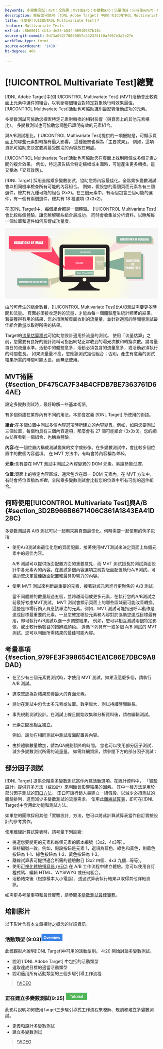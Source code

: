 ```yaml
---
keywords: 多變數測試；mvt；全階乘；mvt或a/b；多變數a/b；流量估算；何時使用mvt；mvt考量；多變數；部分階乘；部分階乘；全階乘
description: 瞭解如何使用 [!DNL Adobe Target] 中的[!UICONTROL Multivariate Test] (MVT)來比較頁面上元素中的選件組合，以判斷哪個組合效果最佳。
title: 什麼是[!UICONTROL Multivariate Test]？
feature: Multivariate Tests
exl-id: c8b60011-cb3a-4e28-b84f-06910687b14b
source-git-commit: 0d73a062f70080057c3323f5150af067e3a2e27e
workflow-type: tm+mt
source-wordcount: '1438'
ht-degree: 46%

---
```


# [!UICONTROL Multivariate Test]總覽

[!DNL Adobe Target]中的[!UICONTROL Multivariate Test] (MVT)活動會比較頁面上元素中選件的組合，以判斷哪個組合對特定對象執行時效果最佳。 [!UICONTROL Multivariate Test]活動也可協助識別最影響活動成功的元素。

多變數測試可協助您探索特定元素對轉換的相對影響（與頁面上的其他元素相比）。 多變數測試也可協助您調整已證明有效的元素組合。

與A/B測試相比，[!UICONTROL Multivariate Test]提供的一項優點是，可顯示頁面上的哪些元素對轉換有最大影響。 這種優勢也稱為「主要效果」。 例如，這項資訊可協助您決定要將最受關注的內容放在何處。

[!UICONTROL Multivariate Test]活動也可協助您在頁面上找到兩個或多個元素之間的複合效果。 例如，特定廣告結合特定橫幅或主圖時，可能產生更多轉換。這又稱為「交互效應」。

[!DNL Target] 採用全階乘多變數測試，協助您將內容最佳化。全階乘多變數測試會以相同機率檢查所有可能的內容組合。 例如，假設您的兩個頁面元素各有三個選件，總共有九種可能的組合 (3x3)。在三個元素中，有兩個包含三個可能的選件，有一個有兩個選件，總共有 18 種選項 (3x3x2)。

在[!DNL Target]中，每個組合都是一個體驗。 [!UICONTROL Multivariate Test]會比較每個體驗，讓您瞭解哪些組合最成功。 同時會收集並分析資料，以瞭解每一個位置和選件如何影響成功量度。

![多變數影像](assets/multivariate.png)

由於可產生的組合數目，[!UICONTROL Multivariate Test]比A/B測試需要更多時間和流量。 頁面必須接收足夠的流量，才能為每一個體驗產生統計顯著的結果。若要獲得有用的結果，您必須瞭解頁面收到的流量量，並針對適當的時間量測試最佳組合數量以取得所需的結果。

Target的[流量估算程式](/help/main/c-activities/c-multivariate-testing/t-create-multivariate-test/traffic-estimator.md#task_71AA6922AFD447EA8C5E610A78ABA714)可協助您設計適用於流量的測試。 使用「流量估算」之前，您需要有良好的統計資料可指出網站正常收到的曝光次數和轉換次數。請考量每日的流量水準。活動中的體驗愈多，活動必須包含的流量愈多，或活動必須執行的時間愈長。 如果流量量不高，您應該測試幾個組合；否則，產生有意義的測試結果所需的時間可能太長，而無法使用。

## MVT術語 {#section_DF475CA7F34B4CFDB7BE7363761D64AE}

設定多變數測試時，最好瞭解一些基本術語。

有多個術語在業界內有不同的用法。本節會定義 [!DNL Target] 所使用的術語。

**組合:**&#x200B;在多個位置中測試多個內容選項時所建立的內容變異。例如，如果您要測試三個位置，每個均具有三個內容選項，那麼會有 27 個可能組合 (3x3x3)。您的網站訪客看到一個組合，也稱為體驗。

**內容:**&#x200B;在一個位置內構成測試變異的文字或影像。在多變數測試中，會比較多個位置中的數個內容選項。 在 MVT 方法中，有時會將內容稱為&#x200B;*等級*。

**元素:**&#x200B;含有要在 MVT 測試中測試之內容變異的 DOM 元素。另請參閱&#x200B;*位置*。

**位置:**&#x200B;頁面上的特定內容區域，通常包含在單一 DOM 元素內。在 MVT 方法中，有時會將位置稱為&#x200B;*係數*。全階乘多變數測試會比較您的位置中所有可能的選件組合。

## 何時使用[!UICONTROL Multivariate Test]與A/B {#section_3D2B966B6671406C861A1843EA41D28C}

多變數測試與 A/B 測試可以一起用來將頁面最佳化。何時需要一起使用的例子包括:

* 使用A/B測試來最佳化您的頁面配置，接著使用MVT測試來決定頁面上每個元素中的最佳內容。

  A/B 測試可以提供版面配置方面的重要意見，而 MVT 測試擅長於測試頁面設計中各元素內的內容。在測試多個內容選項之前對版面配置執行A/B測試，可協助您決定最佳版面配置和最具影響力的內容。

* 使用 MVT 測試來判斷最重要的元素，接著對該元素進行更聚焦的 A/B 測試。

  當不同體驗的數量超過五個，並跨越兩個或更多元素，在執行您的A/B測試之前最好考慮MVT測試。 MVT 測試會顯示頁面上的哪些區域最可能改善轉換。這些是市場行銷人員應該專注的元素。例如，MVT 測試可能指出呼叫動作是達成目標最重要的元素。一旦您確定哪些元素和內容對於協助您達成目標最有用，即可執行A/B測試以進一步調整結果。 例如，您可以相互測試兩個特定影像，或比較行動號召的措辭或顏色。 遵循下列具有一或多個 A/B 測試的 MVT 測試，您可以判斷所需結果的最佳可能內容。

## 考量事項 {#section_979FE3F398654C1EA1C86E7DBC9A8DAD}

* 在至少有三個元素要測試時，才使用 MVT 測試。如果沒這麼多個，請執行 A/B 測試。
* 選取您認為對結果影響最大的頁面元素。
* 請勿在測試中包含太多元素或位置。數字越大，測試持續時間越長。
* 事先規劃測試設計。在測試上線且開始收集和分析資料後，請勿編輯測試。
* 元素之間應相互獨立。

  例如，請勿在相同測試中測試版面配置與內容。

* 由於體驗數量增加，請為QA規劃額外的時間。 您也可以使用部分因子測試，減少多變數測試所需的流量量。 如需詳細資訊，請參閱下方的部分因子測試：

## 部分因子測試

[!DNL Target] 提供全階乘多變數測試當作內建活動選項。在統計資料中，
「實驗設計」提供許多方法（或設計）來判斷會影響結果的因素。 其中一種方法是用於部分因子測試的[田口方法](https://en.wikipedia.org/wiki/Taguchi_methods)。 田口可讓行銷人員建立一組假設，以減少必須測試的體驗排列，進而減少多變數測試的流量需求。 使用此[離線試算表](/help/main/assets/MVT-Taguchi-Partial-Factorial-Design-02102017.xlsx)，即可在[!DNL Target]中套用此功能和測試方法。

如果您的團隊採用其他「實驗設計」方法，您可以將此計算試算表當作自訂實驗設計的參考實作。

使用離線計算試算表時，請考量下列訣竅:

* 挑選您要變更的元素和每個元素的版本編號（3x2、4x3等）。
* 保持編號一致。例如，假設按鈕是元素 1，選項為藍色、綠色和黃色，則藍色按鈕為 1-1、綠色按鈕為 1-2、黃色按鈕為 1-3。
* 離線試算表可提供適合所需的體驗數目 (3x2 四個、4x3 九個...等等)。
* 使用[可視化體驗撰寫器 (VEC)](/help/main/c-experiences/experiences.md) 在 A/B 工作流程中建立體驗。您可以使用自訂程式碼、編輯 HTML、WYSIWYG 或任何組合。
* 活動結束後（根據樣本大小電腦），透過試算表執行結果以取得其他詳細資訊。

如需更多考量事項和最佳實務，請參閱[多變數測試最佳實務](/help/main/c-activities/c-multivariate-testing/best-practices.md#reference_53635817FFB741EF8C4E56CC70688EDD)。

## 培訓影片

以下影片含有本文章探討之概念的詳細資訊。

### 活動類型 (9:03)![Overview badge](/help/main/assets/overview.png)

此概觀影片說明[!DNL Target]中可用的活動型別。 4:20 開始討論多變數測試。

* 說明 [!DNL Adobe Target] 中包括的活動類型
* 選取達成目標的適當活動類型
* 說明適用所有活動類型的三個步驟引導工作流程

>[!VIDEO](https://video.tv.adobe.com/v/17386)

### 正在建立多變數測試(9:25) ![教學課程徽章](/help/main/assets/tutorial.png)

此影片說明如何使用Target三步驟引導式工作流程來瞭解、規劃和建立多變數測試。

* 定義和設計多變數測試
* 建立多變數測試

>[!VIDEO](https://video.tv.adobe.com/v/17395)
